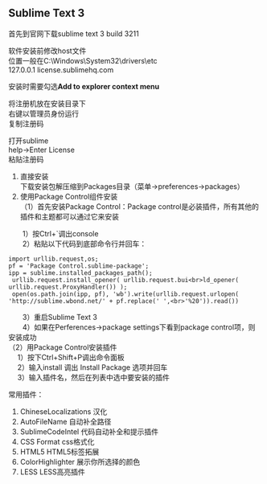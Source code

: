 ## Sublime Text 3

首先到官网下载sublime text 3 build 3211

软件安装前修改host文件  
位置一般在C:\Windows\System32\drivers\etc  
127.0.0.1    license.sublimehq.com 


安装时需要勾选**Add to explorer context menu**


将注册机放在安装目录下  
右键以管理员身份运行  
复制注册码


打开sublime  
help->Enter License  
粘贴注册码


1. 直接安装  
下载安装包解压缩到Packages目录（菜单->preferences->packages）  
2. 使用Package Control组件安装  
（1）首先安装Package Control：Package control是必装插件，所有其他的插件和主题都可以通过它来安装  
  
  　　1）按Ctrl+`调出console    
  　　2）粘贴以下代码到底部命令行并回车： 
 
``` 
import urllib.request,os; 
pf = 'Package Control.sublime-package'; 
ipp = sublime.installed_packages_path();
 urllib.request.install_opener( urllib.request.bui<br>ld_opener( urllib.request.ProxyHandler()) );
 open(os.path.join(ipp, pf), 'wb').write(urllib.request.urlopen( 'http://sublime.wbond.net/' + pf.replace(' ',<br>'%20')).read())
```  
  
  　　3）重启Sublime Text 3  
  　　4）如果在Perferences->package settings下看到package control项，则安装成功  
 （2）用Package Control安装插件  
  　 1）按下Ctrl+Shift+P调出命令面板  
  　  2）输入install 调出 Install Package 选项并回车  
   　 3）输入插件名，然后在列表中选中要安装的插件  


常用插件：

 1. ChineseLocalizations 汉化  
 2. AutoFileName  自动补全路径  
 3. SublimeCodeIntel 代码自动补全和提示插件  
 4. CSS Format css格式化  
 5. HTML5  HTML5标签拓展  
 6. ColorHighlighter  展示你所选择的颜色
 7. LESS LESS高亮插件  